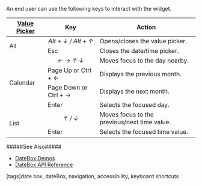 An end user can use the following keys to interact with the widget.

<div class="simple-table">
  <table>
    <thead>
    <tr>
      <th><a href="/Documentation/16_2/Guide/Widgets/DateBox/Platform-Specific_Value_Pickers">Value Picker</a></th>
      <th>Key</th>
      <th>Action</th>
    </tr>
    </thead>
    <tbody>
    <tr></tr>
    <tr>
      <td rowspan="2">All</td>
      <td style="font-style:italic; text-align:center">Alt + &darr; / Alt + &uarr;</td>
      <td>Opens/closes the value picker.</td>
    </tr>
    <tr>
      <td>Esc</td>
      <td>Closes the date/time picker.</td>
    </tr>
    <tr>
      <td rowspan="4">Calendar</td>
      <td style="font-style:italic; text-align:center">&larr; &rarr; &uarr; &darr;</td>
      <td>Moves focus to the day nearby.</td>
    </tr>
    <tr>
      <td>Page Up or Ctrl + &larr;</td>
      <td>Displays the previous month.</td>
    </tr>
    <tr>
      <td>Page Down or Ctrl + &rarr;</td>
      <td>Displays the next month.</td>
    </tr>
    <tr>
      <td>Enter</td>
      <td>Selects the focused day.</td>
    </tr>
    <tr>
      <td rowspan="2">List</td>
      <td style="font-style:italic; text-align:center">&uarr; / &darr;</td>
      <td>Moves focus to the previous/next time value.</td>
    </tr>
    <tr>
      <td>Enter</td>
      <td>Selects the focused time value.</td>
    </tr>
    </tbody>
  </table>
</div>


#####See Also#####
- [DateBox Demos](https://js.devexpress.com/Demos/WidgetsGallery/#demo/editors-date_box-overview)
- [DateBox API Reference](/api-reference/10%20UI%20Widgets/dxDateBox '/Documentation/ApiReference/UI_Widgets/dxDateBox/')

[tags]date box, dateBox, navigation, accessibility, keyboard shortcuts